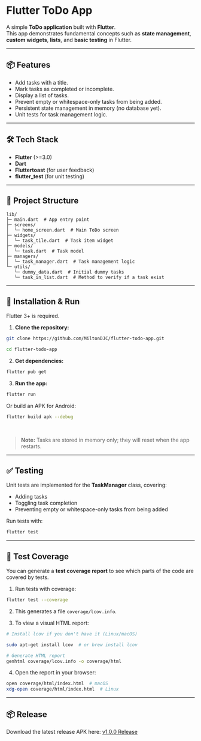 # Flutter ToDo App

A simple **ToDo application** built with **Flutter**.  
This app demonstrates fundamental concepts such as **state management**, **custom widgets**, **lists**, and **basic testing** in Flutter.

---

## 📦 Features

- Add tasks with a title.
- Mark tasks as completed or incomplete.
- Display a list of tasks.
- Prevent empty or whitespace-only tasks from being added.
- Persistent state management in memory (no database yet).
- Unit tests for task management logic.

---

## 🛠 Tech Stack

- **Flutter** (>=3.0)
- **Dart**
- **Fluttertoast** (for user feedback)
- **flutter_test** (for unit testing)

---

## 📁 Project Structure
```
lib/
├─ main.dart  # App entry point
├─ screens/
│  └─ home_screen.dart  # Main ToDo screen
├─ widgets/
│  └─ task_tile.dart  # Task item widget
├─ models/
│  └─ task.dart  # Task model
├─ managers/
│  └─ task_manager.dart  # Task management logic
└─ utils/
   └─ dummy_data.dart  # Initial dummy tasks
   └─ task_in_list.dart  # Method to verify if a task exist
```

---

## 🚀 Installation & Run

Flutter 3+ is required.

1. **Clone the repository:**

```bash
git clone https://github.com/MiltonDJC/flutter-todo-app.git

cd flutter-todo-app
```

2. **Get dependencies:**
```bash
flutter pub get
```

3. **Run the app:**
```bash
flutter run
```

Or build an APK for Android:
```bash
flutter build apk --debug
```

<br>

> **Note:** Tasks are stored in memory only; they will reset when the app restarts.

---

## ✅ Testing

Unit tests are implemented for the **TaskManager** class, covering:

- Adding tasks
- Toggling task completion
- Preventing empty or whitespace-only tasks from being added

Run tests with:

```bash
flutter test
```

---

## 🧪 Test Coverage

You can generate a **test coverage report** to see which parts of the code are covered by tests.

1. Run tests with coverage:

```bash
flutter test --coverage
```

2. This generates a file ```coverage/lcov.info```.

3. To view a visual HTML report:
```bash
# Install lcov if you don't have it (Linux/macOS)

sudo apt-get install lcov  # or brew install lcov

# Generate HTML report
genhtml coverage/lcov.info -o coverage/html
```

4. Open the report in your browser:
```bash
open coverage/html/index.html  # macOS
xdg-open coverage/html/index.html  # Linux
```




----
## 📦 Release

Download the latest release APK here: [v1.0.0 Release](https://github.com/MiltonDJC/flutter-todo-app/releases/tag/v1.0.0)